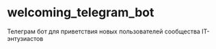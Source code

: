 # welcoming_telegram_bot
Телеграм бот для приветствия новых пользователей сообщества IT-энтузиастов
